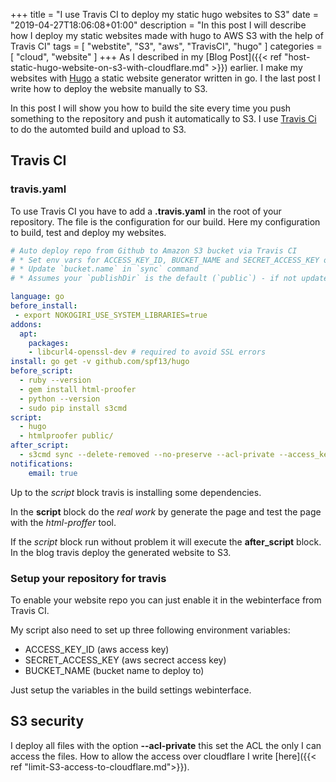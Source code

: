 +++
title = "I use Travis CI to deploy my static hugo websites to S3"
date = "2019-04-27T18:06:08+01:00"
description = "In this post I will describe how I deploy my static websites made with hugo to AWS S3 with the help of Travis CI"
tags = [ "webstite", "S3", "aws", "TravisCI", "hugo" ]
categories = [  "cloud", "website" ]
+++
As I described in my [Blog Post]({{< ref "host-static-hugo-website-on-s3-with-cloudflare.md" >}}) earlier. I make my websites with [Hugo](https://gohugo.io/) a static website generator written in go. I the last post I write how to deploy the website manually to S3. 

In this post I will show you how to build the site every time you push something to the repository and push it automatically to S3. I use [Travis Ci](https://travis-ci.org/) to do the automted build and upload to S3. 

## Travis CI 

### travis.yaml
To use Travis CI you have to add a **.travis.yaml** in the root of your repository. The file is the configuration for our build. Here my configuration to build, test and deploy my websites.
``` .travis.yaml
# Auto deploy repo from Github to Amazon S3 bucket via Travis CI
# * Set env vars for ACCESS_KEY_ID, BUCKET_NAME and SECRET_ACCESS_KEY on Travis 
# * Update `bucket.name` in `sync` command
# * Assumes your `publishDir` is the default (`public`) - if not update `sync` command

language: go
before_install:
 - export NOKOGIRI_USE_SYSTEM_LIBRARIES=true
addons:
  apt:
    packages:
    - libcurl4-openssl-dev # required to avoid SSL errors
install: go get -v github.com/spf13/hugo
before_script:
  - ruby --version
  - gem install html-proofer
  - python --version
  - sudo pip install s3cmd
script:
  - hugo
  - htmlproofer public/ 
after_script:
  - s3cmd sync --delete-removed --no-preserve --acl-private --access_key=$ACCESS_KEY_ID --secret_key=$SECRET_ACCESS_KEY -r public/ s3://$BUCKET_NAME
notifications:
    email: true
```

Up to the *script* block travis is installing some dependencies. 

In the **script** block do the *real work* by generate the page and test the page with the *html-proffer* tool. 

If the *script* block run without problem it will execute the **after_script** block. In the blog travis deploy the generated website to S3. 

### Setup your repository for travis
To enable your website repo you can just enable it in the webinterface from Travis CI. 

My script also need to set up three following environment variables:
* ACCESS_KEY_ID (aws access key)
* SECRET_ACCESS_KEY (aws secrect access key)
* BUCKET_NAME (bucket name to deploy to)

Just setup the variables in the build settings webinterface. 

## S3 security
I deploy all files with the option **--acl-private** this set the ACL the only I can access the files. 
How to allow the access over cloudflare I write [here]({{< ref "limit-S3-access-to-cloudflare.md">}}).
